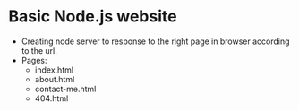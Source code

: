 # Basic Node.js website

- Creating node server to response to the right page in browser according to the url.
- Pages:
  - index.html
  - about.html
  - contact-me.html
  - 404.html
